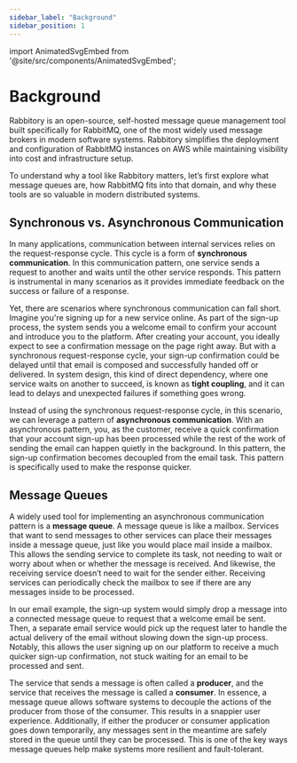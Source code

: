 ```yaml
---
sidebar_label: "Background"
sidebar_position: 1
---
```


import AnimatedSvgEmbed from '@site/src/components/AnimatedSvgEmbed';

# Background

Rabbitory is an open-source, self-hosted message queue management tool built specifically for RabbitMQ, one of the most widely used message brokers in modern software systems. Rabbitory simplifies the deployment and configuration of RabbitMQ instances on AWS while maintaining visibility into cost and infrastructure setup.

To understand why a tool like Rabbitory matters, let’s first explore what message queues are, how RabbitMQ fits into that domain, and why these tools are so valuable in modern distributed systems.

## Synchronous vs. Asynchronous Communication

In many applications, communication between internal services relies on the request-response cycle. This cycle is a form of <strong>synchronous communication</strong>. In this communication pattern, one service sends a request to another and waits until the other service responds. This pattern is instrumental in many scenarios as it provides immediate feedback on the success or failure of a response.

Yet, there are scenarios where synchronous communication can fall short. Imagine you're signing up for a new service online. As part of the sign-up process, the system sends you a welcome email to confirm your account and introduce you to the platform. After creating your account, you ideally expect to see a confirmation message on the page right away. But with a synchronous request-response cycle, your sign-up confirmation could be delayed until that email is composed and successfully handed off or delivered. In system design, this kind of direct dependency, where one service waits on another to succeed, is known as <strong>tight coupling</strong>, and it can lead to delays and unexpected failures if something goes wrong.

<AnimatedSvgEmbed className="rabbitory-animation" svgName="email-no-queue.svg" altText="Email Without Queue Animation" />

Instead of using the synchronous request-response cycle, in this scenario, we can leverage a pattern of <strong>asynchronous communication</strong>. With an asynchronous pattern, you, as the customer, receive a quick confirmation that your account sign-up has been processed while the rest of the work of sending the email can happen quietly in the background. In this pattern, the sign-up confirmation becomes decoupled from the email task. This pattern is specifically used to make the response quicker.

## Message Queues

A widely used tool for implementing an asynchronous communication pattern is a <strong>message queue</strong>. A message queue is like a mailbox. Services that want to send messages to other services can place their messages inside a message queue, just like you would place mail inside a mailbox. This allows the sending service to complete its task, not needing to wait or worry about when or whether the message is received. And likewise, the receiving service doesn’t need to wait for the sender either. Receiving services can periodically check the mailbox to see if there are any messages inside to be processed.

<AnimatedSvgEmbed className="rabbitory-animation" svgName="message-queue.svg" altText="Message Queue Demonstration" />

In our email example, the sign-up system would simply drop a message into a connected message queue to request that a welcome email be sent. Then, a separate email service would pick up the request later to handle the actual delivery of the email without slowing down the sign-up process. Notably, this allows the user signing up on our platform to receive a much quicker sign-up confirmation, not stuck waiting for an email to be processed and sent.

<AnimatedSvgEmbed className="rabbitory-animation" svgName="email-with-queue.svg" altText="Email Without Queue Animation" />

The service that sends a message is often called a <strong>producer</strong>, and the service that receives the message is called a <strong>consumer</strong>. In essence, a message queue allows software systems to decouple the actions of the producer from those of the consumer. This results in a snappier user experience. Additionally, if either the producer or consumer application goes down temporarily, any messages sent in the meantime are safely stored in the queue until they can be processed. This is one of the key ways message queues help make systems more resilient and fault-tolerant.

